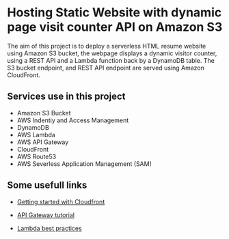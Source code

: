 # Hosting Static Website with dynamic page visit counter API on Amazon S3

The aim of this project is to deploy a serverless HTML resume website using Amazon S3 bucket, the webpage displays a dynamic visitor counter, using a REST API and a Lambda function back by a DynamoDB table. The S3 bucket endpoint, and REST API endpoint are served using Amazon CloudFront.

## Services use in this project
- Amazon S3 Bucket
- AWS Indentiy and Access Management
- DynamoDB
- AWS Lambda
- AWS API Gateway
- CloudFront
- AWS Route53
- AWS Severless Application Management (SAM)

## Some usefull links

- [Getting started with Cloudfront](https://docs.aws.amazon.com/Route53/latest/DeveloperGuide/getting-started-cloudfront-overview.html#getting-started-cloudfront-request-certificate)

- [API Gateway tutorial](https://docs.aws.amazon.com/lambda/latest/dg/services-apigateway-tutorial.html#services-apigateway-tutorial-role)

- [Lambda best practices](https://docs.aws.amazon.com/lambda/latest/dg/best-practices.html)

